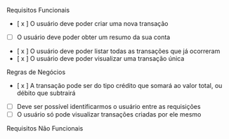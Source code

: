 Requisitos Funcionais

- [ x ] O usuário deve poder criar uma nova transação
- [  ] O usuário deve poder obter um resumo da sua conta
- [ x ] O usuário deve poder listar todas as transações que já ocorreram
- [ x ] O usuário deve poder visualizar uma transação única

Regras de Negócios

- [ x ] A transação pode ser do tipo crédito que somará ao valor total, ou débito que subtrairá
- [ ] Deve ser possível identificarmos o usuário entre as requisições
- [ ] O usuário só pode visualizar transações criadas por ele mesmo

Requisitos Não Funcionais